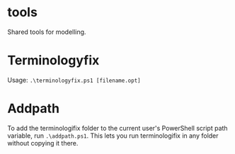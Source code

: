 # tools
Shared tools for modelling.

# Terminologyfix

Usage: ```.\terminologyfix.ps1 [filename.opt]```

# Addpath

To add the terminologifix folder to the current user's PowerShell script path variable, run ```.\addpath.ps1```. This lets you run terminologifix in any folder without copying it there.
